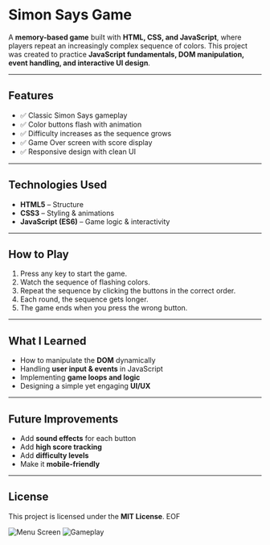 
# Simon Says Game

A **memory-based game** built with **HTML, CSS, and JavaScript**, where players repeat an increasingly complex sequence of colors.
This project was created to practice **JavaScript fundamentals, DOM manipulation, event handling, and interactive UI design**.

---

##  Features
- ✅ Classic Simon Says gameplay
- ✅ Color buttons flash with animation
- ✅ Difficulty increases as the sequence grows
- ✅ Game Over screen with score display
- ✅ Responsive design with clean UI

---

## Technologies Used
- **HTML5** – Structure
- **CSS3** – Styling & animations
- **JavaScript (ES6)** – Game logic & interactivity

---

## How to Play
1. Press any key to start the game.
2. Watch the sequence of flashing colors.
3. Repeat the sequence by clicking the buttons in the correct order.
4. Each round, the sequence gets longer.
5. The game ends when you press the wrong button.

---

## What I Learned
- How to manipulate the **DOM** dynamically
- Handling **user input & events** in JavaScript
- Implementing **game loops and logic**
- Designing a simple yet engaging **UI/UX**

---

## Future Improvements
- Add **sound effects** for each button
- Add **high score tracking**
- Add **difficulty levels**
- Make it **mobile-friendly**

---

## License
This project is licensed under the **MIT License**.
EOF

![Menu Screen](screenshot-menu.png)
![Gameplay](screenshot-game.png)

